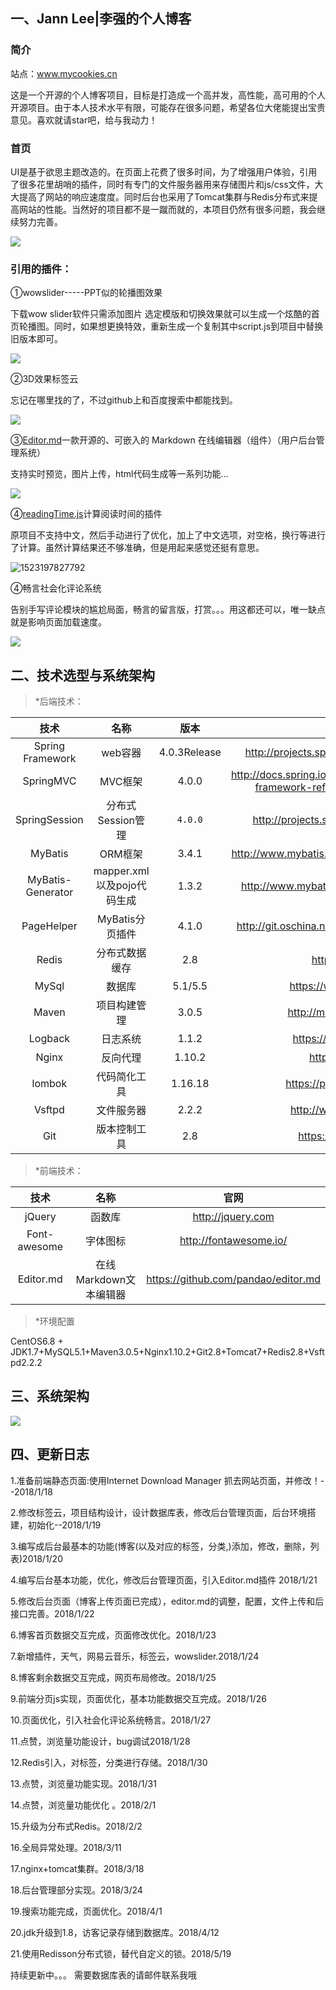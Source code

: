 ##  一、Jann Lee|李强的个人博客

### 简介
站点：www.mycookies.cn

这是一个开源的个人博客项目，目标是打造成一个高并发，高性能，高可用的个人开源项目。由于本人技术水平有限，可能存在很多问题，希望各位大佬能提出宝贵意见。喜欢就请star吧，给与我动力！

### 首页

​      UI是基于欲思主题改造的。在页面上花费了很多时间，为了增强用户体验，引用了很多花里胡哨的插件，同时有专门的文件服务器用来存储图片和js/css文件，大大提高了网站的响应速度度。同时后台也采用了Tomcat集群与Redis分布式来提高网站的性能。当然好的项目都不是一蹴而就的，本项目仍然有很多问题，我会继续努力完善。

 ![](http://p34qzbztu.bkt.clouddn.com/201804232236_895.jpg?imageView1/JannLee/md/01)

 

### 引用的插件：

①wowslider-----PPT似的轮播图效果

下载wow slider软件只需添加图片 选定模版和切换效果就可以生成一个炫酷的首页轮播图。同时，如果想更换特效，重新生成一个复制其中script.js到项目中替换旧版本即可。

![](http://p34qzbztu.bkt.clouddn.com/201804082214_386.png?imageView1/JannLee/md/01)

②3D效果标签云

忘记在哪里找的了，不过github上和百度搜索中都能找到。

 

![](http://p34qzbztu.bkt.clouddn.com/201804082217_593.png?imageView1/JannLee/md/01)

③[Editor.md](https://github.com/pandao/editor.md)一款开源的、可嵌入的 Markdown 在线编辑器（组件）（用户后台管理系统）

支持实时预览，图片上传，html代码生成等一系列功能...

![](http://p34qzbztu.bkt.clouddn.com/201804082221_118.png?imageView1/JannLee/md/01)

④[readingTime.js](https://github.com/michael-lynch/reading-time)计算阅读时间的插件

原项目不支持中文，然后手动进行了优化，加上了中文选项，对空格，换行等进行了计算。虽然计算结果还不够准确，但是用起来感觉还挺有意思。

![1523197827792](C:\Users\ADMINI~1\AppData\Local\Temp\1523197827792.png)

④畅言社会化评论系统

告别手写评论模块的尴尬局面，畅言的留言版，打赏。。。用这都还可以，唯一缺点就是影响页面加载速度。

![](http://p34qzbztu.bkt.clouddn.com/201804082235_450.png?imageView1/JannLee/md/01)

##  二、技术选型与系统架构

> *后端技术：

|        技术         |          名称          |      版本      |                    官网                    |
| :---------------: | :------------------: | :----------: | :--------------------------------------: |
| Spring Framework  |        web容器         | 4.0.3Release | http://projects.spring.io/spring-framework/ |
|     SpringMVC     |        MVC框架         |    4.0.0     | http://docs.spring.io/spring/docs/current/spring-framework-reference/htmlsingle/#mvc |
|   SpringSession   |     分布式Session管理     |   `4.0.0`    | http://projects.spring.io/spring-session/ |
|      MyBatis      |        ORM框架         |    3.4.1     | http://www.mybatis.org/mybatis-3/zh/index.html |
| MyBatis-Generator | mapper.xml以及pojo代码生成 |    1.3.2     | http://www.mybatis.org/generator/index.html |
|    PageHelper     |     MyBatis分页插件      |    4.1.0     | http://git.oschina.net/free/Mybatis_PageHelper |
|       Redis       |       分布式数据缓存        |     2.8      |            https://redis.io/             |
|       MySql       |         数据库          |   5.1/5.5    |          https://www.mysql.com/          |
|       Maven       |        项目构建管理        |    3.0.5     |         http://maven.apache.org/         |
|      Logback      |         日志系统         |    1.1.2     |         https://logback.qos.ch/          |
|       Nginx       |         反向代理         |    1.10.2    |            http://nginx.org/             |
|      lombok       |        代码简化工具        |   1.16.18    |        https://projectlombok.org/        |
|      Vsftpd       |        文件服务器         |    2.2.2     |         http://www.rpmfind.net/          |
|        Git        |        版本控制工具        |     2.8      |           https://git-scm.com/           |

> *前端技术：

|      技术      |       名称        |                 官网                  |
| :----------: | :-------------: | :---------------------------------: |
|    jQuery    |       函数库       |          http://jquery.com          |
| Font-awesome |      字体图标       |       http://fontawesome.io/        |
|  Editor.md   | 在线Markdown文本编辑器 | https://github.com/pandao/editor.md |

> *环境配置

CentOS6.8 + JDK1.7+MySQL5.1+Maven3.0.5+Nginx1.10.2+Git2.8+Tomcat7+Redis2.8+Vsftpd2.2.2

##  三、系统架构

 ![](http://p34qzbztu.bkt.clouddn.com/201802030202_361.jpg?imageView1/JannLee/md/01)

## 四、更新日志

1.准备前端静态页面:使用Internet Download Manager 抓去网站页面，并修改！--2018/1/18  

2.修改标签云，项目结构设计，设计数据库表，修改后台管理页面，后台环境搭建，初始化--2018/1/19  

3.编写成后台最基本的功能(博客(以及对应的标签，分类,)添加，修改，删除，列表)2018/1/20

4.编写后台基本功能，优化，修改后台管理页面，引入Editor.md插件    2018/1/21

5.修改后台页面（博客上传页面已完成），editor.md的调整，配置，文件上传和后接口完善。2018/1/22

6.博客首页数据交互完成，页面修改优化。2018/1/23

7.新增插件，天气，网易云音乐，标签云，wowslider.2018/1/24

8.博客剩余数据交互完成，网页布局修改。2018/1/25

9.前端分页js实现，页面优化，基本功能数据交互完成。2018/1/26

10.页面优化，引入社会化评论系统畅言。2018/1/27

11.点赞，浏览量功能设计，bug调试2018/1/28

12.Redis引入，对标签，分类进行存储。2018/1/30

13.点赞，浏览量功能实现。2018/1/31

14.点赞，浏览量功能优化 。2018/2/1

15.升级为分布式Redis。2018/2/2

16.全局异常处理。2018/3/11

17.nginx+tomcat集群。2018/3/18

18.后台管理部分实现。2018/3/24

19.搜索功能完成，页面优化。2018/4/1

20.jdk升级到1.8，访客记录存储到数据库。2018/4/12

21.使用Redisson分布式锁，替代自定义的锁。2018/5/19

持续更新中。。。
需要数据库表的请邮件联系我哦
